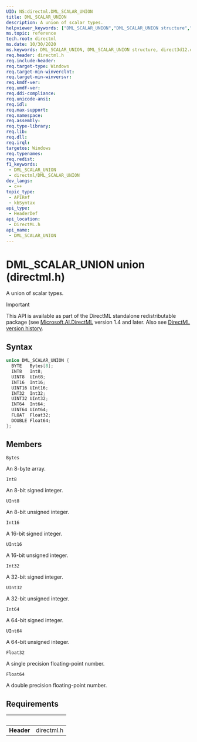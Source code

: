 ```yaml
---
UID: NS:directml.DML_SCALAR_UNION
title: DML_SCALAR_UNION
description: A union of scalar types.
helpviewer_keywords: ["DML_SCALAR_UNION","DML_SCALAR_UNION structure","direct3d12.dml_scalar_union","directml/DML_SCALAR_UNION"]
ms.topic: reference
tech.root: directml
ms.date: 10/30/2020
ms.keywords: DML_SCALAR_UNION, DML_SCALAR_UNION structure, direct3d12.dml_scalar_union, directml/DML_SCALAR_UNION
req.header: directml.h
req.include-header: 
req.target-type: Windows
req.target-min-winverclnt: 
req.target-min-winversvr: 
req.kmdf-ver: 
req.umdf-ver: 
req.ddi-compliance: 
req.unicode-ansi: 
req.idl: 
req.max-support: 
req.namespace: 
req.assembly: 
req.type-library: 
req.lib: 
req.dll: 
req.irql: 
targetos: Windows
req.typenames: 
req.redist: 
f1_keywords:
 - DML_SCALAR_UNION
 - directml/DML_SCALAR_UNION
dev_langs:
 - c++
topic_type:
 - APIRef
 - kbSyntax
api_type:
 - HeaderDef
api_location:
 - DirectML.h
api_name:
 - DML_SCALAR_UNION
---
```


# DML_SCALAR_UNION union (directml.h)
A union of scalar types.

> [!IMPORTANT]
> This API is available as part of the DirectML standalone redistributable package (see [Microsoft.AI.DirectML](https://www.nuget.org/packages/Microsoft.AI.DirectML/) version 1.4 and later. Also see [DirectML version history](../dml-version-history.md).

## Syntax
```cpp
union DML_SCALAR_UNION {
  BYTE   Bytes[8];
  INT8   Int8;
  UINT8  UInt8;
  INT16  Int16;
  UINT16 UInt16;
  INT32  Int32;
  UINT32 UInt32;
  INT64  Int64;
  UINT64 UInt64;
  FLOAT  Float32;
  DOUBLE Float64;
};
```



## Members

`Bytes`

An 8-byte array.


`Int8`

An 8-bit signed integer.


`UInt8`

An 8-bit unsigned integer.


`Int16`

A 16-bit signed integer.


`UInt16`

A 16-bit unsigned integer.


`Int32`

A 32-bit signed integer.


`UInt32`

A 32-bit unsigned integer.


`Int64`

A 64-bit signed integer.


`UInt64`

A 64-bit unsigned integer.


`Float32`

A single precision floating-point number.


`Float64`

A double precision floating-point number.



## Requirements
| &nbsp; | &nbsp; |
| ---- |:---- |
| **Header** | directml.h |